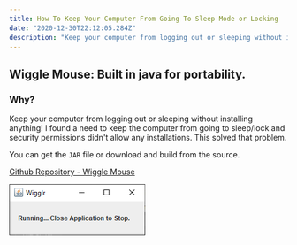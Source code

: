 ```yaml
---
title: How To Keep Your Computer From Going To Sleep Mode or Locking
date: "2020-12-30T22:12:05.284Z"
description: "Keep your computer from logging out or sleeping without installing anything!"
---
```


## Wiggle Mouse: Built in java for portability.

### Why?
Keep your computer from logging out or sleeping without installing anything! I found a need to keep the computer from going to sleep/lock and security permissions didn't allow any installations. This solved that problem.

You can get the `JAR` file or download and build from the source.

[Github Repository - Wiggle Mouse](https://github.com/alpinstang/Wiggle-Mouse)

![wiiggle mouse java screenshot](https://github.com/alpinstang/Wiggle-Mouse/blob/master/Capture.PNG?raw=true)
